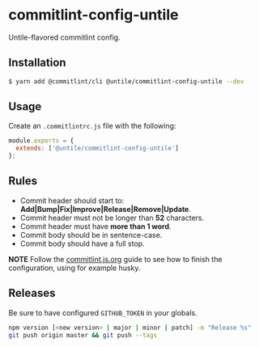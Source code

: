 # commitlint-config-untile

Untile-flavored commitlint config.

## Installation

```sh
$ yarn add @commitlint/cli @untile/commitlint-config-untile --dev
```

## Usage

Create an `.commitlintrc.js` file with the following:

```js
module.exports = {
  extends: ['@untile/commitlint-config-untile']
};
```

## Rules
- Commit header should start to: **Add|Bump|Fix|Improve|Release|Remove|Update**.
- Commit header must not be longer than **52** characters.
- Commit header must have **more than 1 word**.
- Commit body should be in sentence-case.
- Commit body should have a full stop.

**NOTE**
Follow the [commitlint.js.org](https://commitlint.js.org/#/guides-local-setup?id=install-husky) guide 
to see how to finish the configuration, using for example husky.

## Releases

Be sure to have configured `GITHUB_TOKEN` in your globals.

```bash
npm version [<new version> | major | minor | patch] -m "Release %s"
git push origin master && git push --tags
```
